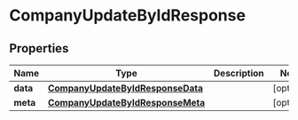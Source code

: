 

# CompanyUpdateByIdResponse


## Properties

| Name | Type | Description | Notes |
|------------ | ------------- | ------------- | -------------|
|**data** | [**CompanyUpdateByIdResponseData**](CompanyUpdateByIdResponseData.md) |  |  [optional] |
|**meta** | [**CompanyUpdateByIdResponseMeta**](CompanyUpdateByIdResponseMeta.md) |  |  [optional] |



